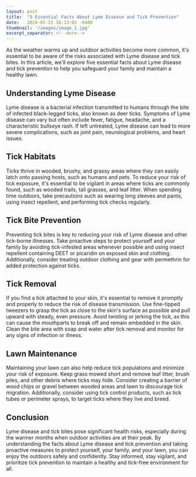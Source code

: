 ```yaml
---
layout: post
title:  "5 Essential Facts About Lyme Disease and Tick Prevention"
date:   2024-05-21 16:13:02 -0400
thumbnail: '/images/image_1.jpg'
excerpt_separator: <!--more-->
---
```

As the weather warms up and outdoor activities become more common, it's essential to be aware of the risks associated with Lyme disease and tick bites. <!--more-->In this article, we'll explore five essential facts about Lyme disease and tick prevention to help you safeguard your family and maintain a healthy lawn.

## Understanding Lyme Disease
Lyme disease is a bacterial infection transmitted to humans through the bite of infected black-legged ticks, also known as deer ticks. Symptoms of Lyme disease can vary but often include fever, fatigue, headache, and a characteristic bullseye rash. If left untreated, Lyme disease can lead to more severe complications, such as joint pain, neurological problems, and heart issues.

## Tick Habitats
Ticks thrive in wooded, brushy, and grassy areas where they can easily latch onto passing hosts, such as humans and pets. To reduce your risk of tick exposure, it's essential to be vigilant in areas where ticks are commonly found, such as wooded trails, tall grasses, and leaf litter. When spending time outdoors, take precautions such as wearing long sleeves and pants, using insect repellent, and performing tick checks regularly.

## Tick Bite Prevention
Preventing tick bites is key to reducing your risk of Lyme disease and other tick-borne illnesses. Take proactive steps to protect yourself and your family by avoiding tick-infested areas whenever possible and using insect repellent containing DEET or picaridin on exposed skin and clothing. Additionally, consider treating outdoor clothing and gear with permethrin for added protection against ticks.

## Tick Removal
If you find a tick attached to your skin, it's essential to remove it promptly and properly to reduce the risk of disease transmission. Use fine-tipped tweezers to grasp the tick as close to the skin's surface as possible and pull upward with steady, even pressure. Avoid twisting or jerking the tick, as this can cause the mouthparts to break off and remain embedded in the skin. Clean the bite area with soap and water after tick removal and monitor for any signs of infection or illness.

## Lawn Maintenance
Maintaining your lawn can also help reduce tick populations and minimize your risk of exposure. Keep grass mowed short and remove leaf litter, brush piles, and other debris where ticks may hide. Consider creating a barrier of wood chips or gravel between wooded areas and lawn to discourage tick migration. Additionally, consider using tick control products, such as tick tubes or perimeter sprays, to target ticks where they live and breed.

## Conclusion
Lyme disease and tick bites pose significant health risks, especially during the warmer months when outdoor activities are at their peak. By understanding the facts about Lyme disease and tick prevention and taking proactive measures to protect yourself, your family, and your lawn, you can enjoy the outdoors safely and confidently. Stay informed, stay vigilant, and prioritize tick prevention to maintain a healthy and tick-free environment for all.
